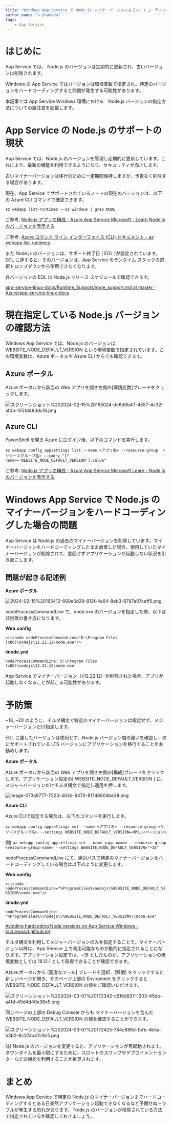 ```yaml
---
title: "Windows App Service で Node.js マイナーバージョンまでハードコーディングしないように"
author_name: "a-yhamada"
tags:
    - App Service
---
```


#  はじめに

App Service では、 Node.js のバージョンは定期的に更新され、古いバージョンは削除されます。

Windows の App Service ではバージョンは環境変数で指定され、特定のバージョンをハードコーディングすると問題が発生する可能性があります。

本記事では App Service Windows 環境における　Node.js バージョンの指定方法についての諸注意を記載します。

# App Service の Node.js のサポートの現状
 
App Service では、Node.js のバージョンを管理し定期的に更新しています。これにより、最新の機能を利用できるようになり、セキュリティが向上します。

古いマイナーバージョンは移行のために一定期間保持しますが、予告なく削除する場合があります。 

現在、App Service でサポートされているノードの現在のバージョンは、以下の Azure CLI コマンドで確認できます。

 `az webapp list-runtimes --os windows | grep NODE`

ご参考: [Node.js アプリの構成 - Azure App Service Microsoft - Learn Node.js のバージョンを表示する](https://learn.microsoft.com/ja-jp/azure/app-service/configure-language-nodejs?pivots=platform-windows#show-nodejs-version)

ご参考: [Azure コマンド ライン インターフェイス (CLI) ドキュメント - az webapp list-runtimes](https://learn.microsoft.com/ja-jp/cli/azure/webapp?view=azure-cli-latest#az-webapp-list-runtimes)

また Node.js のバージョンは、サポート終了日 ( EOL )が設定されています。EOL に達すると、そのバージョンは、App Service のランタイム スタックの選択ドロップダウンから使用できなくなります。

各バージョンの EOL は Node.js リリース スケジュールで確認できます。

[app-service-linux-docs/Runtime_Support/node_support.md at master · Azure/app-service-linux-docs](https://github.com/Azure/app-service-linux-docs/blob/master/Runtime_Support/node_support.md)



# 現在指定している Node.js バージョンの確認方法

Windows App Service では、Node.js のバージョンは WEBSITE_NODE_DEFAULT_VERSION という環境変数で指定されています。この環境変数は、Azure ポータルや Azure CLI からでも確認できます。

## Azure ポータル

Azure ポータルから該当の Web アプリを開き左側の[環境変数]ブレードをクリックします。

![スクリーンショット%202024-02-15%20165024-de6d0b47-4557-4c32-af0a-1051d483dc16.png]({{site.baseurl}}/media/2024/03/スクリーンショット%202024-02-15%20165024-de6d0b47-4557-4c32-af0a-1051d483dc16.png)
## Azure CLI

PowerShell を開き Azure にログイン後、以下のコマンドを実行します。

`az webapp config appsettings list --name <アプリ名> --resource-group  <リソースグループ名> --query "[?name=='WEBSITE_NODE_DEFAULT_VERSION'].value"`

ご参考: [Node.js アプリの構成 - Azure App Service Microsoft Learn - Node.js のバージョンを表示する](https://learn.microsoft.com/ja-jp/azure/app-service/configure-language-nodejs?pivots=platform-linux#set-nodejs-version)

# Windows App Service で Node.js のマイナーバージョンをハードコーディングした場合の問題

App Service は Node.js の過去のマイナーバージョンを削除しています。マイナーバージョンをハードコーディングしたまま放置した場合、使用していたマイナーバージョンが削除されて、意図せずアプリケーションが起動しない状況を引き起こします。

## 問題が起きる記述例

**Azure ポータル** 

![2024-02-15%20165412-660e5d29-812f-4a64-8eb3-8787a07ceff5.png]({{site.baseurl}}/media/2024/03/2024-02-15%20165412-660e5d29-812f-4a64-8eb3-8787a07ceff5.png)


nodeProcessCommandLine で、node.exe のバージョンを指定した際、以下は非推奨の書き方になります。

**Web.config**

`<iisnode nodeProcessCommandLine="D:\Program Files (x86)\nodejs\12.22.12\node.exe"/>`


**iinode.yml**

`nodeProcessCommandLine: D:\Program Files (x86)\nodejs\12.22.12\node.exe`

App Service でマイナーバージョン（v12.22.12）が削除された場合、アプリが起動しなくなることが起こる可能性があります。

# 予防策

 ~18, ~20 のように、チルダ構文で特定のマイナーバージョンは指定せず、メジャーバージョンだけ指定します。

EOL に達したバージョンは使用せず、Node.js バージョン間の違いを確認し、次にサポートされている LTS バージョンにアプリケーションを移行することをお勧めします。

**Azure ポータル**

Azure ポータルから該当の Web アプリを開き左側の[構成]ブレードをクリックします。アプリケーション設定の[ WEBSITE_NODE_DEFAULT_VERSION ] に、メジャーバージョンだけチルダ構文で指定し適用を押します。

![image-073a8777-7223-463d-9470-8174660dbe38.png]({{site.baseurl}}/media/2024/03/image-073a8777-7223-463d-9470-8174660dbe38.png)

**Azure CLI**

Azure CLIで設定する場合は、以下のコマンドを実行します。

`az webapp config appsettings set --name <アプリ名> --resource-group <リソースグループ名> --settings WEBSITE_NODE_DEFAULT_VERSION=<新しいバージョン>`

例)
`az webapp config appsettings set --name <app-name> --resource-group <resource-group-name> --settings WEBSITE_NODE_DEFAULT_VERSION="~18"`

nodeProcessCommandLine にて、絶対パスで特定のマイナーバージョンをハードコーディングしている場合は以下のように変更します。

**Web.config** 

`<iisnode nodeProcessCommandLine="%ProgramFiles%\nodejs\%WEBSITE_NODE_DEFAULT_VERSION%\node.exe"/>`
 
**iinode.yml** 

`nodeProcessCommandLine: "%ProgramFiles%\\nodejs\\%WEBSITE_NODE_DEFAULT_VERSION%\\node.exe"`

[Avoiding hardcoding Node versions on App Service Windows - (azureossd.github.io)](https://azureossd.github.io/2022/06/24/Avoiding-hardcoding-Node-versions-on-App-Service-Windows/)


チルダ構文を利用してメジャーバージョンのみを指定することで、マイナーバージョン以降は、App Service 上で利用可能なものが動的に指定されることになります。アプリケーション設定では、~18 としたものが、アプリケーションの環境変数としては 18.12.1 として取得できることが確認できます。

Azure ポータルから [高度なツール] ブレードを選択、[移動] をクリックすると新しいページが開き、そのページ上部の Enviroment をクリックすると WEBSITE_NODE_DEFAULT_VERSION の値をご確認いただけます。

![スクリーンショット%202024-03-07%20172342-c516d837-1303-45db-a4fd-49d4d40e36e5.png]({{site.baseurl}}/media/2024/03/スクリーンショット%202024-03-07%20172342-c516d837-1303-45db-a4fd-49d4d40e36e5.png)


同じページの上部の Debug Console からも マイナーバージョンを含んだ WEBSITE_NODE_DEFAULT_VERSION の値を確認することができます。

![スクリーンショット%202024-03-07%20172425-784c886d-fbfb-4b5a-b3b0-8c37ab47c9c5.png]({{site.baseurl}}/media/2024/03/スクリーンショット%202024-03-07%20172425-784c886d-fbfb-4b5a-b3b0-8c37ab47c9c5.png)

 
注) Node.js のバージョンを変更すると、アプリケーションが再起動されます。ダウンタイムを最小限にするために、スロットのスワップやデプロイメントセンターなどの機能を利用することが推奨されます。


# まとめ
 
Windows App Service で特定の Node.js のマイナーバージョンまでハードコーディングするとある日突然アプリケーション起動できなくなるなど予期せぬトラブルが発生する恐れがあります。 Node.js のバージョンが推奨されている方法で指定されているか確認しておきましょう。
